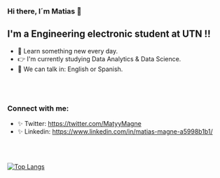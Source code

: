 ### Hi there, I´m Matias  👋

## I'm a Engineering electronic student at UTN !!

- 🌱 Learn something new every day.
- 👉 I'm currently studying Data Analytics & Data Science.
- 📣 We can talk in: English or Spanish.

<br />
<br />

### Connect with me:

* ✨ Twitter: https://twitter.com/MatyyMagne
* ✨ Linkedin: https://www.linkedin.com/in/matias-magne-a5998b1b1/

<br />
<br />

[![Top Langs](https://github-readme-stats.vercel.app/api/top-langs/?username=magne-matias&layout=compact)](https://github.com/magne-matias/github-readme-stats)
